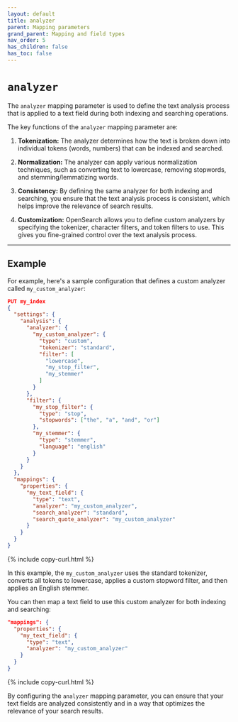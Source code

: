 ```yaml
---
layout: default
title: analyzer
parent: Mapping parameters
grand_parent: Mapping and field types
nav_order: 5
has_children: false
has_toc: false
---
```


# `analyzer`

The `analyzer` mapping parameter is used to define the text analysis process that is applied to a text field during both indexing and searching operations.

The key functions of the `analyzer` mapping parameter are:

1. **Tokenization:** The analyzer determines how the text is broken down into individual tokens (words, numbers) that can be indexed and searched.

2. **Normalization:** The analyzer can apply various normalization techniques, such as converting text to lowercase, removing stopwords, and stemming/lemmatizing words.

3. **Consistency:** By defining the same analyzer for both indexing and searching, you ensure that the text analysis process is consistent, which helps improve the relevance of search results.

4. **Customization:** OpenSearch allows you to define custom analyzers by specifying the tokenizer, character filters, and token filters to use. This gives you fine-grained control over the text analysis process.

------------

## Example

For example, here's a sample configuration that defines a custom analyzer called `my_custom_analyzer`:

```json
PUT my_index
{
  "settings": {
    "analysis": {
      "analyzer": {
        "my_custom_analyzer": {
          "type": "custom",
          "tokenizer": "standard",
          "filter": [
            "lowercase",
            "my_stop_filter",
            "my_stemmer"
          ]
        }
      },
      "filter": {
        "my_stop_filter": {
          "type": "stop",
          "stopwords": ["the", "a", "and", "or"]
        },
        "my_stemmer": {
          "type": "stemmer",
          "language": "english"
        }
      }
    }
  },
  "mappings": {
    "properties": {
      "my_text_field": {
        "type": "text",
        "analyzer": "my_custom_analyzer",
        "search_analyzer": "standard",
        "search_quote_analyzer": "my_custom_analyzer"
      }
    }
  }
}
```
{% include copy-curl.html %}

In this example, the `my_custom_analyzer` uses the standard tokenizer, converts all tokens to lowercase, applies a custom stopword filter, and then applies an English stemmer.

You can then map a text field to use this custom analyzer for both indexing and searching:

```json
"mappings": {
  "properties": {
    "my_text_field": {
      "type": "text",
      "analyzer": "my_custom_analyzer"
    }
  }
}
```
{% include copy-curl.html %}

By configuring the `analyzer` mapping parameter, you can ensure that your text fields are analyzed consistently and in a way that optimizes the relevance of your search results.

